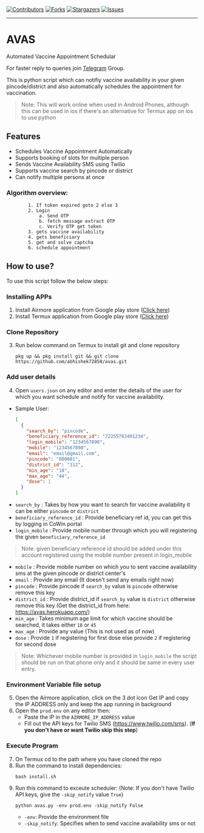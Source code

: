 [![Contributors][contributors-shield]][contributors-url]
[![Forks][forks-shield]][forks-url]
[![Stargazers][stars-shield]][stars-url]
[![Issues][issues-shield]][issues-url]

-----------------------------

# AVAS
Automated Vaccine Appointment Schedular

For faster reply to queries join <a href='https://t.me/avas_group'>Telegram</a> Group.

This is python script which can notifiy vaccine availability in your given pincode/district and also automatically schedules the appointment for vaccination.

> Note: This will work online when used in Android Phones, although this can be used in ios if there's an alternative for Termux app on ios to use python

## Features
- Schedules Vaccine Appointment Automatically
- Supports booking of slots for multiple person
- Sends Vaccine Availability SMS using Twilio
- Supports vaccine search by pincode or district
- Can notify multiple persons at once

### Algorithm overview:
```
        1. If token expired goto 2 else 3
        2. Login
            a. Send OTP
            b. fetch message extract OTP
            c. Verify OTP get token
        3. gets vaccine availability
        4. gets beneficiary
        5. get and solve captcha
        6. schedule appointment
```

## How to use?
To use this script follow the below steps:

### Installing APPs
1. Install Airmore application from Google play store (<a href='https://play.google.com/store/apps/details?id=com.airmore'>Click here</a>)
2. Install Termux application from Google play store (<a href='https://play.google.com/store/apps/details?id=com.termux'>Click here</a>)

### Clone Repository
3. Run below command on Termux to install git and clone repository
    ```
    pkg up && pkg install git && git clone https://github.com/abhishek72850/avas.git
    ```
### Add user details    
4. Open `users.json` on any editor and enter the details of the user for which you want schedule and notify for vaccine availability.
* Sample User:
    ```json
    [
      {
        "search_by": "pincode",
        "beneficiary_reference_id": "72255782401234",
        "login_mobile": "1234567890",
        "mobile": "1234567890",
        "email": "email@gmail.com",
        "pincode": "800001",
        "district_id": "312",
        "min_age": "18",
        "max_age": "44",
        "dose": 1
      }
    ]
    ```
* `search_by` : Takes by how you want to search for vaccine availability it can be either `pincode` or `district`
* `beneficiary_reference_id` : Provide beneficiary ref id, you can get this by logging in CoWin portal
* `login_mobile` : Provide mobile number through which you will registering the given `beneficiary_reference_id`
> Note: given beneficiary reference id should be added under this account registered using the mobile number present in login_mobile
* `mobile` : Provide mobile number on which you to sent vaccine availability sms at the given pincode or district center's
* `email` : Provide any email (It doesn't send any emails right now)
* `pincode` : Provide pincode if `search_by` value is `pincode` otherwise remove this key
* `district_id` : Provide district_id if `search_by` value is `district` otherwise remove this key (Get the district_id from here: https://avas.herokuapp.com/)
* `min_age` : Takes minimum age limit for which vaccine should be searched, it takes either `18` or `45`
* `max_age` : Provide any value (This is not used as of now)
* `dose` : Provide `1` if registering for first dose else provide `2` if registering for second dose

> Note: Whichever mobile number is provided in `login_mobile` the script should be run on that phone only and it should be same in every user entry.

### Environment Variable file setup
5. Open the Airmore application, click on the 3 dot icon Get IP and copy the IP ADDRESS only and keep the app running in background
6. Open the `prod.env` on any editor then:
    - Paste the IP in the `AIRMORE_IP_ADDRESS` value
    - Fill out the API keys for Twilio SMS (https://www.twilio.com/sms). (**If you don't have or want Twilio skip this step**)

### Execute Program
7. On Termux cd to the path where you have cloned the repo
8. Run the command to install dependencies:
    ```
    bash install.sh
    ```
9. Run this command to exceute scheduler:
    (Note: If you don't have Twilio API keys, give the `-skip_notify` value `True`)
    ```
    python avas.py -env prod.env -skip_notify False
    ```
    - `-env`: Provide the environment file
    - `-skip_notify`: Specifies when to send vaccine availability sms or not

[contributors-shield]: https://img.shields.io/github/contributors/abhishek72850/avas.svg?style=for-the-badge
[contributors-url]: https://github.com/abhishek72850/avas/graphs/contributors
[forks-shield]: https://img.shields.io/github/forks/abhishek72850/avas.svg?style=for-the-badge
[forks-url]: https://github.com/abhishek72850/avas/network/members
[stars-shield]: https://img.shields.io/github/stars/abhishek72850/avas.svg?style=for-the-badge
[stars-url]: https://github.com/abhishek72850/avas/stargazers
[issues-shield]: https://img.shields.io/github/issues/abhishek72850/avas.svg?style=for-the-badge
[issues-url]: https://github.com/abhishek72850/avas/issues
